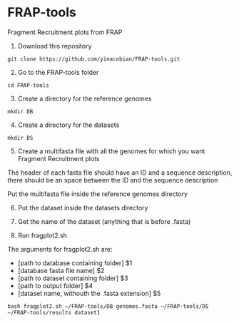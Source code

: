 # FRAP-tools
Fragment Recruitment plots from FRAP 

1. Download this repository

`git clone https://github.com/yinacobian/FRAP-tools.git`

2. Go to the FRAP-tools folder

`cd FRAP-tools`

3. Create a directory for the reference genomes

`mkdir DB`

4. Create a directory for the datasets

`mkdir DS`

5. Create a multifasta file with all the genomes for which you want Fragment Recruitment plots

  The header of each fasta file should have an ID and a sequence description, there should be an space between the ID and the sequence description
  
  Put the multifasta file inside the reference genomes directory
  
6. Put the dataset inside the datasets directory

7. Get the name of the dataset (anything that is before .fasta)

8. Run fragplot2.sh

The arguments for fragplot2.sh are: 

* [path to database containing folder] $1
* [database fasta file name] $2
* [path to dataset containing folder] $3
* [path to output folder] $4
* [dataset name, withouth the .fasta extension] $5

`bash fragplot2.sh ~/FRAP-tools/DB genomes.fasta ~/FRAP-tools/DS ~/FRAP-tools/results dataset1`
